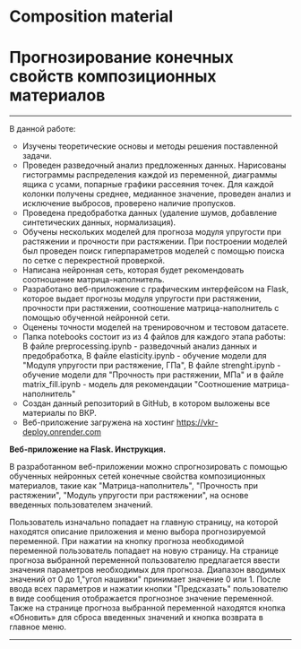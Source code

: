 # Composition material 

<h1><strong>Прогнозирование конечных свойств композиционных материалов</strong></h1>

***
<p>В данной работе:
<ul type='circle'>
  <li>Изучены теоретические основы и методы решения поставленной задачи.</li>
  <li>Проведен разведочный анализ предложенных данных. Нарисованы гистограммы распределения каждой из переменной, диаграммы ящика с усами, попарные графики   рассеяния точек. Для каждой колонки получены среднее, медианное значение, проведен анализ и исключение выбросов, проверено наличие пропусков.</li>
  <li>Проведена предобработка данных (удаление шумов, добавление синтетических данных, нормализация).</li>
  <li>Обучены нескольких моделей для прогноза модуля упругости при растяжении и прочности при растяжении. При построении моделей был проведен поиск гиперпараметров моделей с помощью поиска по сетке с перекрестной проверкой.</li>
  <li>Написана нейронная сеть, которая будет рекомендовать соотношение матрица-наполнитель.</li>
  <li>Разработано веб-приложение с графическим интерфейсом на Flask, которое выдает прогнозы модуля упругости при растяжении, прочности при растяжении, соотношение матрица-наполнитель с помощью обученной нейронной сети.</li>
  <li>Оценены точности моделей на тренировочном и тестовом датасете.</li>
  <li>Папка notebooks состоит из из 4 файлов для каждого этапа работы: В файле preprocessing.ipynb - разведочный анализ данных и предобработка,
В файле elasticity.ipynb - обучение модели для "Модуля упругости при растяжение, ГПа", В файле strenght.ipynb - обучение модели для
"Прочность при растяжении, МПа" и в файле matrix_fill.ipynb - модель для рекомендации "Соотношение матрица-наполнитель"
  <li>Создан данный репозиторий в GitHub, в котором выложены все материалы по ВКР.</li>
  <li>Веб-приложение загружена на хостинг  <a href="https://vkr-deploy.onrender.com/" target="_blank">https://vkr-deploy.onrender.com</a>
</ul>
</p>
<strong> Веб-приложение на Flask. Инструкция.</strong>
<p>В разработанном веб-приложении можно спрогнозировать с помощью обученных нейронных сетей конечные свойства композиционных материалов, такие как "Матрица-наполнитель", "Прочность при растяжении", "Модуль упругости при растяжении", на основе введенных пользователем значений.</p>
<p>Пользователь изначально попадает на главную страницу, на которой находятся описание приложения и меню выбора прогнозируемой переменной. При нажатии на кнопку прогноза необходимой переменной пользователь попадает на новую страницу. На странице прогноза выбранной переменной пользователю предлагается ввести значения параметров  необходимых для прогноза. Диапазон вводимых значений от 0 до 1,"угол нашивки" принимает значение 0 или 1. После ввода всех параметров и нажатии кнопки "Предсказать" пользователю в виде сообщения отображается прогнозное значение переменной. Также на странице прогноза выбранной переменной находятся кнопка «Обновить»  для сброса введенных значений и кнопка возврата в главное меню.</p>

                                                                                                                 
***

                                                                                         
